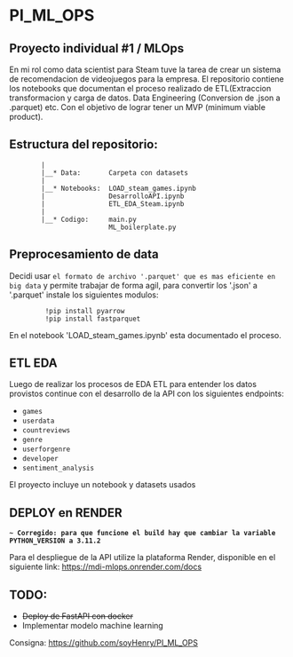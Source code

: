 # PI_ML_OPS
## Proyecto individual #1 / MLOps

En mi rol como data scientist para Steam tuve la tarea de crear un sistema de recomendacion de videojuegos para la empresa. 
El repositorio contiene los notebooks que documentan el proceso realizado de ETL(Extraccion transformacion y carga de datos. Data Engineering (Conversion de .json a .parquet) etc. 
Con el objetivo de lograr tener un MVP (minimum viable product).

## Estructura del repositorio:
            |
            |__* Data:       Carpeta con datasets
            |
            |__* Notebooks:  LOAD_steam_games.ipynb
            |                DesarrolloAPI.ipynb
            |                ETL_EDA_Steam.ipynb
            |
            |__* Codigo:     main.py
                             ML_boilerplate.py

## Preprocesamiento de data

Decidi usar `el formato de archivo '.parquet' que es mas eficiente en big data` y permite trabajar de forma agil, para convertir 
los '.json' a '.parquet' instale los siguientes modulos: 

             !pip install pyarrow
             !pip install fastparquet

En el notebook 'LOAD_steam_games.ipynb' esta documentado el proceso.

## ETL EDA

Luego de realizar los procesos de EDA ETL para entender los datos provistos continue con el desarrollo de la API
con los siguientes endpoints: 

 + `games`
 + `userdata`
 + `countreviews`
 + `genre`
 + `userforgenre`
 + `developer`
 + `sentiment_analysis`

  El proyecto incluye un notebook y datasets usados

  ## DEPLOY en RENDER

  **`~ Corregido: para que funcione el build hay que cambiar la variable PYTHON_VERSION a 3.11.2`**
  
  Para el despliegue de la API utilize la plataforma Render,
  disponible en el siguiente link: 
  https://mdi-mlops.onrender.com/docs

## TODO:

- ~~Deploy de FastAPI con docker~~
- Implementar modelo machine learning

Consigna:
https://github.com/soyHenry/PI_ML_OPS

